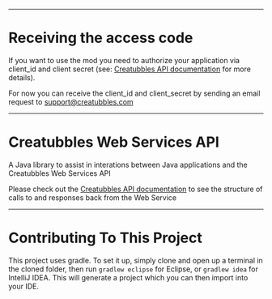 ___
Receiving the access code
========

If you want to use the mod you need to authorize your application via client_id and client secret (see: [Creatubbles API documentation](https://stateoftheart.creatubbles.com/api) for more details).

For now you can receive the client_id and client_secret by sending an email request to [support@creatubbles.com](mailto:support@creatubbles.com)

___
Creatubbles Web Services API
========

A Java library to assist in interations between Java applications and the Creatubbles Web Services API

Please check out the [Creatubbles API documentation](https://developers.creatubbles.com/api) to see the structure of calls to and responses back from the Web Service

___
Contributing To This Project
=========

This project uses gradle. To set it up, simply clone and open up a terminal in the cloned folder, then run `gradlew eclipse` for Eclipse, or `gradlew idea` for IntelliJ IDEA. This will generate a project which you can then import into your IDE.
